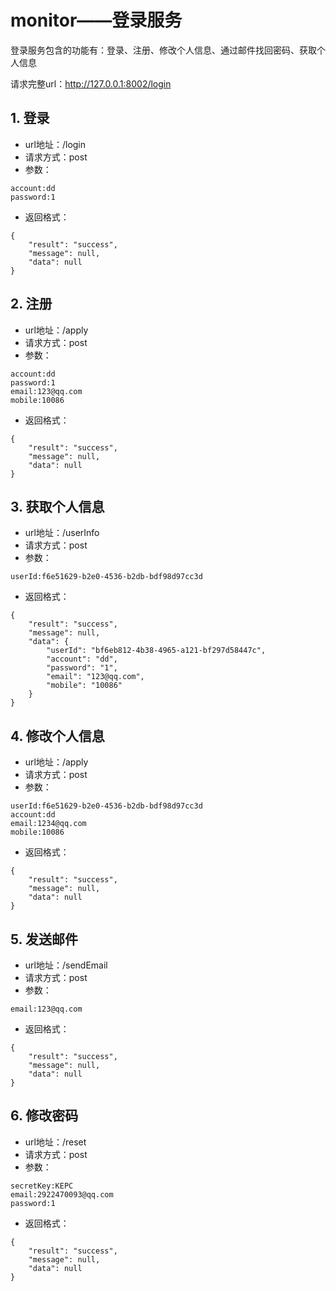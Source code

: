# monitor——登录服务
登录服务包含的功能有：登录、注册、修改个人信息、通过邮件找回密码、获取个人信息

请求完整url：http://127.0.0.1:8002/login

## 1. 登录
* url地址：/login
* 请求方式：post
* 参数：
```$xslt
account:dd
password:1
```  
* 返回格式：
```$xslt
{
    "result": "success",
    "message": null,
    "data": null
}
```

## 2. 注册
* url地址：/apply
* 请求方式：post
* 参数：
```$xslt
account:dd
password:1
email:123@qq.com
mobile:10086
```
* 返回格式：
```$xslt
{
    "result": "success",
    "message": null,
    "data": null
}
```

## 3. 获取个人信息
* url地址：/userInfo
* 请求方式：post
* 参数：
```$xslt
userId:f6e51629-b2e0-4536-b2db-bdf98d97cc3d
```
* 返回格式：
```$xslt
{
	"result": "success",
	"message": null,
	"data": {
		"userId": "bf6eb812-4b38-4965-a121-bf297d58447c",
		"account": "dd",
		"password": "1",
		"email": "123@qq.com",
		"mobile": "10086"
	}
}
```

## 4. 修改个人信息
* url地址：/apply
* 请求方式：post
* 参数：
```$xslt
userId:f6e51629-b2e0-4536-b2db-bdf98d97cc3d
account:dd
email:1234@qq.com
mobile:10086
```
* 返回格式：
```$xslt
{
    "result": "success",
    "message": null,
    "data": null
}
```

## 5. 发送邮件
* url地址：/sendEmail
* 请求方式：post
* 参数：
```$xslt
email:123@qq.com
```
* 返回格式：
```$xslt
{
    "result": "success",
    "message": null,
    "data": null
}
```

## 6. 修改密码
* url地址：/reset
* 请求方式：post
* 参数：
```$xslt
secretKey:KEPC
email:2922470093@qq.com
password:1
```
* 返回格式：
```$xslt
{
    "result": "success",
    "message": null,
    "data": null
}
```